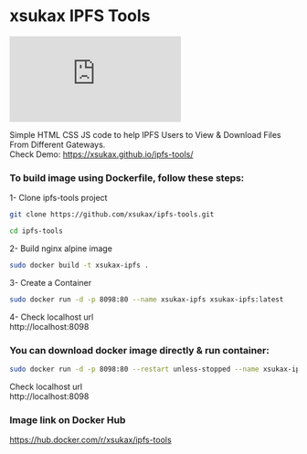 # xsukax IPFS Tools

![xsukax.com](https://xsukax.net/badge.php?badge=xsukax-IPFS%20Tools-grey-red-FFF.svg)

Simple HTML CSS JS code to help IPFS Users to View &amp; Download Files From Different Gateways.<br />
Check Demo: https://xsukax.github.io/ipfs-tools/

### To build image using Dockerfile, follow these steps:
1- Clone ipfs-tools project
```sh
git clone https://github.com/xsukax/ipfs-tools.git
```
```sh
cd ipfs-tools
```
2- Build nginx alpine image
```sh
sudo docker build -t xsukax-ipfs .
```
3- Create a Container
```sh
sudo docker run -d -p 8098:80 --name xsukax-ipfs xsukax-ipfs:latest
```
4- Check localhost url<br/>
http://localhost:8098
### You can download docker image directly & run container:
```sh
sudo docker run -d -p 8098:80 --restart unless-stopped --name xsukax-ipfs xsukax/ipfs-tools:latest
```
Check localhost url<br/>
http://localhost:8098

### Image link on Docker Hub<br/>
https://hub.docker.com/r/xsukax/ipfs-tools
